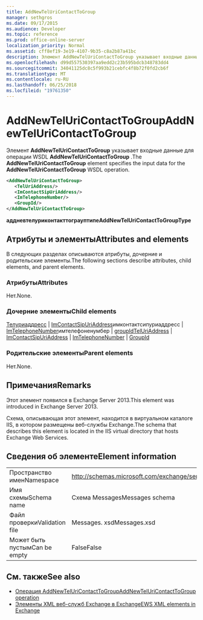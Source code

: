 ```yaml
---
title: AddNewTelUriContactToGroup
manager: sethgros
ms.date: 09/17/2015
ms.audience: Developer
ms.topic: reference
ms.prod: office-online-server
localization_priority: Normal
ms.assetid: cff8ef19-3e19-4107-9b35-c8a2b87a41bc
description: Элемент AddNewTelUriContactToGroup указывает входные данные для операции WSDL AddNewTelUriContactToGroup.
ms.openlocfilehash: d99d557530397aa9edd2c23b595bdcb348783dd4
ms.sourcegitcommit: 34041125dc8c5f993b21cebfc4f8b72f0fd2cb6f
ms.translationtype: MT
ms.contentlocale: ru-RU
ms.lasthandoff: 06/25/2018
ms.locfileid: "19761350"
---
```

# <a name="addnewteluricontacttogroup"></a><span data-ttu-id="6883d-103">AddNewTelUriContactToGroup</span><span class="sxs-lookup"><span data-stu-id="6883d-103">AddNewTelUriContactToGroup</span></span>

<span data-ttu-id="6883d-104">Элемент **AddNewTelUriContactToGroup** указывает входные данные для операции WSDL **AddNewTelUriContactToGroup** .</span><span class="sxs-lookup"><span data-stu-id="6883d-104">The **AddNewTelUriContactToGroup** element specifies the input data for the **AddNewTelUriContactToGroup** WSDL operation.</span></span> 
  
```XML
<AddNewTelUriContactToGroup>
   <TelUriAddress/>
   <ImContactSipUriAddress/>
   <ImTelephoneNumber/>
   <GroupId/>
</AddNewTelUriContactToGroup>
```

 <span data-ttu-id="6883d-105">**аддневтелуриконтакттограуптипе**</span><span class="sxs-lookup"><span data-stu-id="6883d-105">**AddNewTelUriContactToGroupType**</span></span>
## <a name="attributes-and-elements"></a><span data-ttu-id="6883d-106">Атрибуты и элементы</span><span class="sxs-lookup"><span data-stu-id="6883d-106">Attributes and elements</span></span>

<span data-ttu-id="6883d-107">В следующих разделах описываются атрибуты, дочерние и родительские элементы.</span><span class="sxs-lookup"><span data-stu-id="6883d-107">The following sections describe attributes, child elements, and parent elements.</span></span>
  
### <a name="attributes"></a><span data-ttu-id="6883d-108">Атрибуты</span><span class="sxs-lookup"><span data-stu-id="6883d-108">Attributes</span></span>

<span data-ttu-id="6883d-109">Нет.</span><span class="sxs-lookup"><span data-stu-id="6883d-109">None.</span></span>
  
### <a name="child-elements"></a><span data-ttu-id="6883d-110">Дочерние элементы</span><span class="sxs-lookup"><span data-stu-id="6883d-110">Child elements</span></span>

<span data-ttu-id="6883d-111">[Телуриаддресс](teluriaddress.md) | [ImContactSipUriAddress](imcontactsipuriaddress.md)имконтактсипуриаддресс | [ImTelephoneNumber](imtelephonenumber.md)имтелефоненумбер | [groupId](groupid.md)</span><span class="sxs-lookup"><span data-stu-id="6883d-111">[TelUriAddress](teluriaddress.md) | [ImContactSipUriAddress](imcontactsipuriaddress.md) | [ImTelephoneNumber](imtelephonenumber.md) | [GroupId](groupid.md)</span></span>
  
### <a name="parent-elements"></a><span data-ttu-id="6883d-112">Родительские элементы</span><span class="sxs-lookup"><span data-stu-id="6883d-112">Parent elements</span></span>

<span data-ttu-id="6883d-113">Нет.</span><span class="sxs-lookup"><span data-stu-id="6883d-113">None.</span></span>
  
## <a name="remarks"></a><span data-ttu-id="6883d-114">Примечания</span><span class="sxs-lookup"><span data-stu-id="6883d-114">Remarks</span></span>

<span data-ttu-id="6883d-115">Этот элемент появился в Exchange Server 2013.</span><span class="sxs-lookup"><span data-stu-id="6883d-115">This element was introduced in Exchange Server 2013.</span></span>
  
<span data-ttu-id="6883d-116">Схема, описывающая этот элемент, находится в виртуальном каталоге IIS, в котором размещены веб-службы Exchange.</span><span class="sxs-lookup"><span data-stu-id="6883d-116">The schema that describes this element is located in the IIS virtual directory that hosts Exchange Web Services.</span></span>
  
## <a name="element-information"></a><span data-ttu-id="6883d-117">Сведения об элементе</span><span class="sxs-lookup"><span data-stu-id="6883d-117">Element information</span></span>

|||
|:-----|:-----|
|<span data-ttu-id="6883d-118">Пространство имен</span><span class="sxs-lookup"><span data-stu-id="6883d-118">Namespace</span></span>  <br/> |http://schemas.microsoft.com/exchange/services/2006/messages  <br/> |
|<span data-ttu-id="6883d-119">Имя схемы</span><span class="sxs-lookup"><span data-stu-id="6883d-119">Schema name</span></span>  <br/> |<span data-ttu-id="6883d-120">Схема Messages</span><span class="sxs-lookup"><span data-stu-id="6883d-120">Messages schema</span></span>  <br/> |
|<span data-ttu-id="6883d-121">Файл проверки</span><span class="sxs-lookup"><span data-stu-id="6883d-121">Validation file</span></span>  <br/> |<span data-ttu-id="6883d-122">Messages. xsd</span><span class="sxs-lookup"><span data-stu-id="6883d-122">Messages.xsd</span></span>  <br/> |
|<span data-ttu-id="6883d-123">Может быть пустым</span><span class="sxs-lookup"><span data-stu-id="6883d-123">Can be empty</span></span>  <br/> |<span data-ttu-id="6883d-124">False</span><span class="sxs-lookup"><span data-stu-id="6883d-124">False</span></span>  <br/> |
   
## <a name="see-also"></a><span data-ttu-id="6883d-125">См. также</span><span class="sxs-lookup"><span data-stu-id="6883d-125">See also</span></span>

- [<span data-ttu-id="6883d-126">Операция AddNewTelUriContactToGroup</span><span class="sxs-lookup"><span data-stu-id="6883d-126">AddNewTelUriContactToGroup operation</span></span>](addnewteluricontacttogroup-operation.md)
- [<span data-ttu-id="6883d-127">Элементы XML веб-служб Exchange в Exchange</span><span class="sxs-lookup"><span data-stu-id="6883d-127">EWS XML elements in Exchange</span></span>](ews-xml-elements-in-exchange.md)

